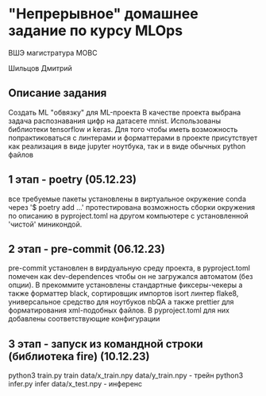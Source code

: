 # "Непрерывное" домашнее задание по курсу MLOps 

ВШЭ магистратура МОВС

Шильцов Дмитрий

## Описание задания

Создать ML "обвязку" для ML-проекта
В качестве проекта выбрана задача распознавания цифр на датасете mnist. Использованы библиотеки tensorflow и keras.
Для того чтобы иметь возможность попрактиковаться с линтерами и форматтерами в проекте присутствует как реализация в 
виде jupyter ноутбука, так и в виде обычных python файлов

## 1 этап - poetry (05.12.23)

все требуемые пакеты установлены в виртуальное окружение conda через '$ poetry add ...' 
протестирована возможность сборки окружения по описанию в pyproject.toml на другом компьютере
с установленной 'чистой' миникондой. 

## 2 этап - pre-commit (06.12.23)

pre-commit установлен в вирдуальную среду проекта, в pyproject.toml помечен как dev-dependences чтобы он не загружался 
автоматом (без опции). В прекоммите установлены стандартные фиксеры-чекеры а также форматтер black, сортировщик импортов isort
линтер flake8, универсальное средство для ноутбуков nbQA а также prettier для форматирования xml-подобных файлов.
В pyproject.toml для них добавлены соответствующие конфигурации

## 3 этап - запуск из командной строки (библиотека fire) (10.12.23)

python3 train.py train data/x_train.npy data/y_train.npy - трейн
python3 infer.py infer data/x_test.npy  - инференс

